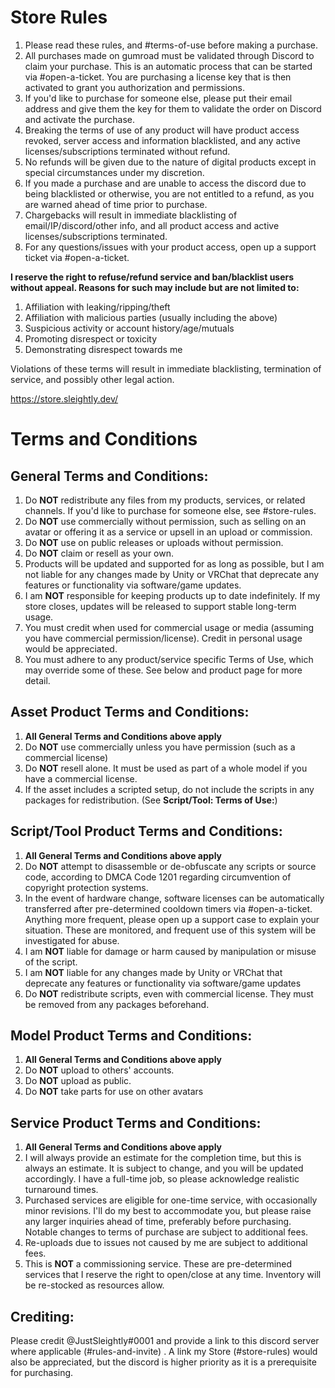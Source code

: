 # Store Rules

1. Please read these rules, and #terms-of-use before making a purchase.
2. All purchases made on gumroad must be validated through Discord to claim your purchase. This is an automatic process that can be started via #open-a-ticket. You are purchasing a license key that is then activated to grant you authorization and permissions.
3. If you'd like to purchase for someone else, please put their email address and give them the key for them to validate the order on Discord and activate the purchase.
4. Breaking the terms of use of any product will have product access revoked, server access and information blacklisted, and any active licenses/subscriptions terminated without refund.
5. No refunds will be given due to the nature of digital products except in special circumstances under my discretion.
6. If you made a purchase and are unable to access the discord due to being blacklisted or otherwise, you are not entitled to a refund, as you are warned ahead of time prior to purchase.
7. Chargebacks will result in immediate blacklisting of email/IP/discord/other info, and all product access and active licenses/subscriptions terminated.
8. For any questions/issues with your product access, open up a support ticket via #open-a-ticket.

**I reserve the right to refuse/refund service and ban/blacklist users without appeal. Reasons for such may include but are not limited to:**
1. Affiliation with leaking/ripping/theft
2. Affiliation with malicious parties (usually including the above)
3. Suspicious activity or account history/age/mutuals
4. Promoting disrespect or toxicity
5. Demonstrating disrespect towards me

Violations of these terms will result in immediate blacklisting, termination of service, and possibly other legal action.

https://store.sleightly.dev/

# Terms and Conditions

## General Terms and Conditions:
1. Do **NOT** redistribute any files from my products, services, or related channels. If you'd like to purchase for someone else, see #store-rules.
2. Do **NOT** use commercially without permission, such as selling on an avatar or offering it as a service or upsell in an upload or commission.
3. Do **NOT** use on public releases or uploads without permission.
4. Do **NOT** claim or resell as your own.
5. Products will be updated and supported for as long as possible, but I am not liable for any changes made by Unity or VRChat that deprecate any features or functionality via software/game updates.
6. I am **NOT** responsible for keeping products up to date indefinitely. If my store closes, updates will be released to support stable long-term usage.
7. You must credit when used for commercial usage or media (assuming you have commercial permission/license). Credit in personal usage would be appreciated.
8. You must adhere to any product/service specific Terms of Use, which may override some of these. See below and product page for more detail.

## Asset Product Terms and Conditions:
1. **All General Terms and Conditions above apply**
2. Do **NOT** use commercially unless you have permission (such as a commercial license)
3. Do **NOT** resell alone. It must be used as part of a whole model if you have a commercial license.
4. If the asset includes a scripted setup, do not include the scripts in any packages for redistribution. (See **Script/Tool: Terms of Use:**)

## Script/Tool Product Terms and Conditions:
1. **All General Terms and Conditions above apply**
2. Do **NOT** attempt to disassemble or de-obfuscate any scripts or source code, according to DMCA Code 1201 regarding circumvention of copyright protection systems.
3. In the event of hardware change, software licenses can be automatically transferred after pre-determined cooldown timers via #open-a-ticket. Anything more frequent, please open up a support case to explain your situation. These are monitored, and frequent use of this system will be investigated for abuse.
4. I am **NOT** liable for damage or harm caused by manipulation or misuse of the script.
5. I am **NOT** liable for any changes made by Unity or VRChat that deprecate any features or functionality via software/game updates
6. Do **NOT** redistribute scripts, even with commercial license. They must be removed from any packages beforehand.

## Model Product Terms and Conditions:
1. **All General Terms and Conditions above apply**
2. Do **NOT** upload to others' accounts.
3. Do **NOT** upload as public.
4. Do **NOT** take parts for use on other avatars

## Service Product Terms and Conditions:
1. **All General Terms and Conditions above apply**
2. I will always provide an estimate for the completion time, but this is always an estimate. It is subject to change, and you will be updated accordingly. I have a full-time job, so please acknowledge realistic turnaround times.
3. Purchased services are eligible for one-time service, with occasionally minor revisions. I'll do my best to accommodate you, but please raise any larger inquiries ahead of time, preferably before purchasing. Notable changes to terms of purchase are subject to additional fees.
4. Re-uploads due to issues not caused by me are subject to additional fees.
5. This is **NOT** a commissioning service. These are pre-determined services that I reserve the right to open/close at any time. Inventory will be re-stocked as resources allow.

## Crediting:
Please credit @JustSleightly#0001 and provide a link to this discord server where applicable (#rules-and-invite) . A link my Store (#store-rules) would also be appreciated, but the discord is higher priority as it is a prerequisite for purchasing.
